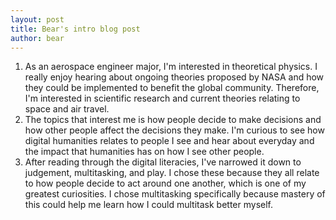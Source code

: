 ```yaml
---
layout: post
title: Bear's intro blog post 
author: bear
---
```


1. As an aerospace engineer major, I'm interested in theoretical physics. I really enjoy hearing about ongoing theories proposed by
  NASA and how they could be implemented to benefit the global community. Therefore, I'm interested in scientific research and current theories
  relating to space and air travel.
2. The topics that interest me is how people decide to make decisions and how other people affect the decisions they make. I'm curious to
  see how digital humanities relates to people I see and hear about everyday and the impact that humanities has on how I see other people.
3. After reading through the digital literacies, I've narrowed it down to judgement, multitasking, and play. I chose these because they all
  relate to how people decide to act around one another, which is one of my greatest curiosities. I chose multitasking specifically because
  mastery of this could help me learn how I could multitask better myself.
